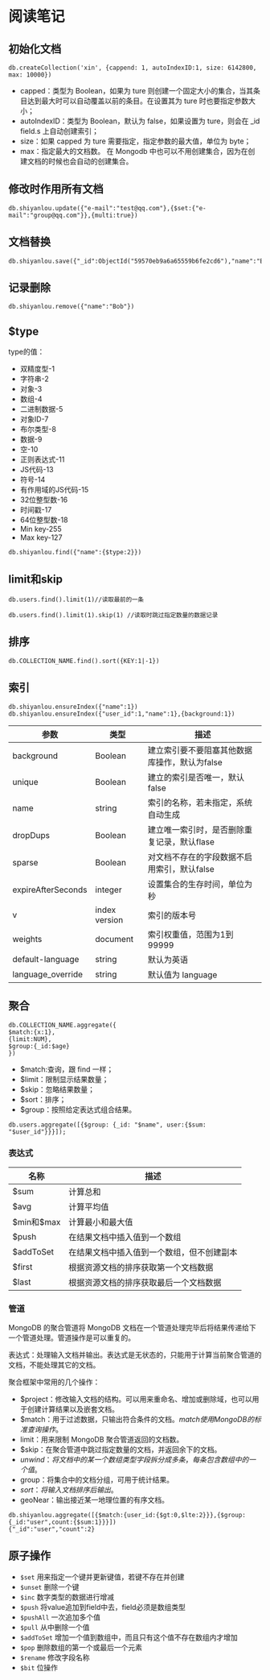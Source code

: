 # 阅读笔记

## 初始化文档

````
db.createCollection('xin', {cappend: 1, autoIndexID:1, size: 6142800, max: 10000})
````

- capped：类型为 Boolean，如果为 ture 则创建一个固定大小的集合，当其条目达到最大时可以自动覆盖以前的条目。在设置其为 ture 时也要指定参数大小；
- autoIndexID：类型为 Boolean，默认为 false，如果设置为 ture，则会在 _id field.s 上自动创建索引；
- size：如果 capped 为 ture 需要指定，指定参数的最大值，单位为 byte；
- max：指定最大的文档数。 在 Mongodb 中也可以不用创建集合，因为在创建文档的时候也会自动的创建集合。

## 修改时作用所有文档

````
db.shiyanlou.update({"e-mail":"test@qq.com"},{$set:{"e-mail":"group@qq.com"}},{multi:true})
````

## 文档替换

```
db.shiyanlou.save({"_id":ObjectId("59570eb9a6a65559b6fe2cd6"),"name":"Bob","position":"techer"})
```

## 记录删除

```
db.shiyanlou.remove({"name":"Bob"})
```

## $type

type的值：

- 双精度型-1
- 字符串-2
- 对象-3
- 数组-4
- 二进制数据-5
- 对象ID-7
- 布尔类型-8
- 数据-9
- 空-10
- 正则表达式-11
- JS代码-13
- 符号-14
- 有作用域的JS代码-15
- 32位整型数-16
- 时间戳-17
- 64位整型数-18
- Min key-255
- Max key-127

````
db.shiyanlou.find({"name":{$type:2}})
````

## limit和skip

````
db.users.find().limit(1)//读取最前的一条
````

````
db.users.find().limit(1).skip(1) //读取时跳过指定数量的数据记录
````

## 排序

````
db.COLLECTION_NAME.find().sort({KEY:1|-1})
````

## 索引

```
db.shiyanlou.ensureIndex({"name":1})
db.shiyanlou.ensureIndex({"user_id":1,"name":1},{background:1})
```

| 参数                 | 类型            | 描述                        |
| ------------------ | ------------- | ------------------------- |
| background         | Boolean       | 建立索引要不要阻塞其他数据库操作，默认为false |
| unique             | Boolean       | 建立的索引是否唯一，默认false         |
| name               | string        | 索引的名称，若未指定，系统自动生成         |
| dropDups           | Boolean       | 建立唯一索引时，是否删除重复记录，默认flase  |
| sparse             | Boolean       | 对文档不存在的字段数据不启用索引，默认false  |
| expireAfterSeconds | integer       | 设置集合的生存时间，单位为秒            |
| v                  | index version | 索引的版本号                    |
| weights            | document      | 索引权重值，范围为1到99999          |
| default-language   | string        | 默认为英语                     |
| language_override  | string        | 默认值为 language             |

## 聚合

```
db.COLLECTION_NAME.aggregate({
$match:{x:1},
{limit:NUM},
$group:{_id:$age}
})
```

- $match:查询，跟 find 一样；
- $limit：限制显示结果数量；
- $skip：忽略结果数量；
- $sort：排序；
- $group：按照给定表达式组合结果。

````
db.users.aggregate([{$group: {_id: "$name", user:{$sum: "$user_id"}}}]);
````

### 表达式

| 名称         | 描述                    |
| ---------- | --------------------- |
| $sum       | 计算总和                  |
| $avg       | 计算平均值                 |
| \$min和$max | 计算最小和最大值              |
| $push      | 在结果文档中插入值到一个数组        |
| $addToSet  | 在结果文档中插入值到一个数组，但不创建副本 |
| $first     | 根据资源文档的排序获取第一个文档数据    |
| $last      | 根据资源文档的排序获取最后一个文档数据   |

### 管道

MongoDB 的聚合管道将 MongoDB 文档在一个管道处理完毕后将结果传递给下一个管道处理。管道操作是可以重复的。

表达式：处理输入文档并输出。表达式是无状态的，只能用于计算当前聚合管道的文档，不能处理其它的文档。

聚合框架中常用的几个操作：

* $project：修改输入文档的结构。可以用来重命名、增加或删除域，也可以用于创建计算结果以及嵌套文档。
* \$match：用于过滤数据，只输出符合条件的文档。$match 使用 MongoDB 的标准查询操作。$
* limit：用来限制 MongoDB 聚合管道返回的文档数。
* $skip：在聚合管道中跳过指定数量的文档，并返回余下的文档。
* $unwind：将文档中的某一个数组类型字段拆分成多条，每条包含数组中的一个值。$
* group：将集合中的文档分组，可用于统计结果。
* $sort：将输入文档排序后输出。$
* geoNear：输出接近某一地理位置的有序文档。

````
db.shiyanlou.aggregate([{$match:{user_id:{$gt:0,$lte:2}}},{$group:{_id:"user",count:{$sum:1}}}])
{"_id":"user","count":2}
````

## 原子操作

* `$set` 用来指定一个键并更新键值，若键不存在并创建
* `$unset` 删除一个键
* `$inc` 数字类型的数据进行增减
* `$push` 将value追加到field中去，field必须是数组类型
* `$pushAll` 一次追加多个值
* `$pull` 从中删除一个值
* `$addToSet` 增加一个值到数组中，而且只有这个值不存在数组内才增加
* `$pop` 删除数组的第一个或最后一个元素
* `$rename` 修改字段名称
* `$bit` 位操作







